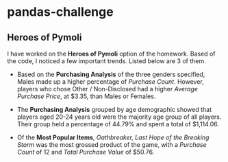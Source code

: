 # pandas-challenge
## Heroes of Pymoli

I have worked on the **Heroes of Pymoli** option of the homework. Based of the code, I noticed a few important trends. Listed below are 3 of them. 

- Based on the **Purchasing Analysis** of the three genders specified, Males made up a higher percentage of _Purchase Count_. However, players who chose Other / Non-Disclosed had a higher _Average Purchase Price_, at $3.35, than Males or Females.

- The **Purchasing Analysis** grouped by age demographic showed that players aged 20-24 years old were the majority age group of all players. Their group held a percentage of 44.79% and spent a total of $1,114.06. 

- Of the **Most Popular Items**, _Oathbreaker, Last Hope of the Breaking Storm_ was the most grossed product of the game, with a _Purchase Count_ of 12 and _Total Purchase Value_ of $50.76. 
